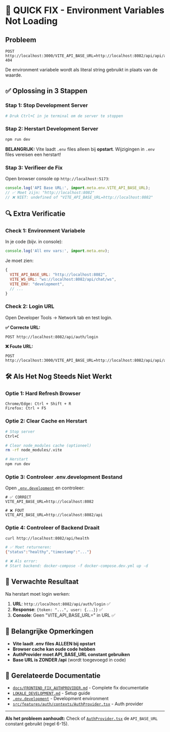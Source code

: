 # 🚨 QUICK FIX - Environment Variables Not Loading

## Probleem
```
POST http://localhost:3000/VITE_API_BASE_URL=http://localhost:8082/api/api/auth/login 404
```

De environment variabele wordt als literal string gebruikt in plaats van de waarde.

## ✅ Oplossing in 3 Stappen

### Stap 1: Stop Development Server
```bash
# Druk Ctrl+C in je terminal om de server te stoppen
```

### Stap 2: Herstart Development Server
```bash
npm run dev
```

**BELANGRIJK:** Vite laadt `.env` files alleen bij **opstart**. Wijzigingen in `.env` files vereisen een herstart!

### Stap 3: Verifieer de Fix

Open browser console op `http://localhost:5173`:

```javascript
console.log('API Base URL:', import.meta.env.VITE_API_BASE_URL);
// ✅ Moet zijn: "http://localhost:8082"
// ❌ NIET: undefined of "VITE_API_BASE_URL=http://localhost:8082"
```

## 🔍 Extra Verificatie

### Check 1: Environment Variabele

In je code (bijv. in console):
```javascript
console.log('All env vars:', import.meta.env);
```

Je moet zien:
```javascript
{
  VITE_API_BASE_URL: "http://localhost:8082",
  VITE_WS_URL: "ws://localhost:8082/api/chat/ws",
  VITE_ENV: "development",
  // ...
}
```

### Check 2: Login URL

Open Developer Tools → Network tab en test login.

**✅ Correcte URL:**
```
POST http://localhost:8082/api/auth/login
```

**❌ Foute URL:**
```
POST http://localhost:3000/VITE_API_BASE_URL=http://localhost:8082/api/api/auth/login
```

## 🛠️ Als Het Nog Steeds Niet Werkt

### Optie 1: Hard Refresh Browser

```
Chrome/Edge: Ctrl + Shift + R
Firefox: Ctrl + F5
```

### Optie 2: Clear Cache en Herstart

```bash
# Stop server
Ctrl+C

# Clear node_modules cache (optioneel)
rm -rf node_modules/.vite

# Herstart
npm run dev
```

### Optie 3: Controleer .env.development Bestand

Open [`.env.development`](.env.development:1) en controleer:

```env
# ✅ CORRECT
VITE_API_BASE_URL=http://localhost:8082

# ❌ FOUT
VITE_API_BASE_URL=http://localhost:8082/api
```

### Optie 4: Controleer of Backend Draait

```bash
curl http://localhost:8082/api/health

# ✅ Moet returneren:
{"status":"healthy","timestamp":"..."}

# ❌ Als error:
# Start backend: docker-compose -f docker-compose.dev.yml up -d
```

## 🎯 Verwachte Resultaat

Na herstart moet login werken:

1. **URL**: `http://localhost:8082/api/auth/login` ✅
2. **Response**: `{token: "...", user: {...}}` ✅
3. **Console**: Geen "VITE_API_BASE_URL=" in URL ✅

## 📝 Belangrijke Opmerkingen

- **Vite laadt .env files ALLEEN bij opstart**
- **Browser cache kan oude code hebben**  
- **AuthProvider moet API_BASE_URL constant gebruiken**
- **Base URL is ZONDER /api** (wordt toegevoegd in code)

## 🔗 Gerelateerde Documentatie

- [`docs/FRONTEND_FIX_AUTHPROVIDER.md`](docs/FRONTEND_FIX_AUTHPROVIDER.md:1) - Complete fix documentatie
- [`LOKALE_DEVELOPMENT.md`](LOKALE_DEVELOPMENT.md:1) - Setup guide
- [`.env.development`](.env.development:1) - Development environment
- [`src/features/auth/contexts/AuthProvider.tsx`](src/features/auth/contexts/AuthProvider.tsx:1) - Auth provider

---

**Als het probleem aanhoudt:** Check of [`AuthProvider.tsx`](src/features/auth/contexts/AuthProvider.tsx:1) de `API_BASE_URL` constant gebruikt (regel 6-15).